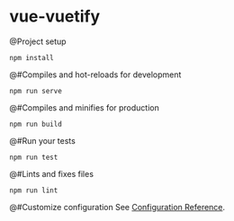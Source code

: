 # vue-vuetify

@Project setup
```
npm install
```

@#Compiles and hot-reloads for development
```
npm run serve
```

@#Compiles and minifies for production
```
npm run build
```

@#Run your tests
```
npm run test
```

@#Lints and fixes files
```
npm run lint
```

@#Customize configuration
See [Configuration Reference](https://cli.vuejs.org/config/).
